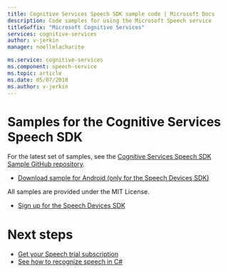 ```yaml
---
title: Cognitive Services Speech SDK sample code | Microsoft Docs
description: Code samples for using the Microsoft Speech service
titleSuffix: "Microsoft Cognitive Services"
services: cognitive-services
author: v-jerkin
manager: noellelacharite

ms.service: cognitive-services
ms.component: speech-service
ms.topic: article
ms.date: 05/07/2018
ms.author: v-jerkin
---
```

# Samples for the Cognitive Services Speech SDK

For the latest set of samples, see the [Cognitive Services Speech SDK Sample GitHub repository](https://aka.ms/csspeech/samples).

- [Download sample for Android (only for the Speech Devices SDK)](https://github.com/Azure-Samples/Cognitive-Services-Speech-Devices-SDK)

All samples are provided under the MIT License.

- [Sign up for the Speech Devices SDK](get-speech-devices-sdk.md)

# Next steps

* [Get your Speech trial subscription](https://azure.microsoft.com/try/cognitive-services/)
* [See how to recognize speech in C#](quickstart-csharp-windows.md)

